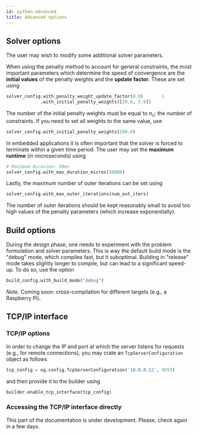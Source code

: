 ```yaml
---
id: python-advanced
title: Advanced options
---
```


<script type="text/x-mathjax-config">MathJax.Hub.Config({tex2jax: {inlineMath: [['$','$'], ['\\(','\\)']]}});</script>
<script type="text/javascript" async src="https://cdn.mathjax.org/mathjax/latest/MathJax.js?config=TeX-AMS-MML_HTMLorMML"></script>



## Solver options
The user may wish to modify some additional solver parameters.

When using the penalty method to account for general constraints,
the most important parameters which determine the speed of 
convergence are the **initial values** of the penalty weights and the 
**update factor**. These are set using

```python
solver_config.with_penalty_weight_update_factor(8.0)       \
             .with_initial_penalty_weights([20.0, 5.0])
``` 

The number of the initial penalty weights must be equal to 
$n_c$; the number of constraints. If you need to set all 
weights to the same value, use

```python
solver_config.with_initial_penalty_weights(100.0)
```

In embedded applications it is often important that the solver
is forced to terminate within a given time period. The user may
set the **maximum runtime** (in microseconds) using

```python
# Maximum duration: 50ms
solver_config.with_max_duration_micros(50000)
```

Lastly, the maximum number of outer iterations can be set using

```python
solver_config.with_max_outer_iterations(num_out_iters)
```

The number of outer iterations should be kept reasonably small
to avoid too high values of the penalty parameters (which increase
exponentially).


## Build options

During the design phase, one needs to experiment with the problem
formulation and solver parameters. This is way the default build
mode is the "debug" mode, which compiles fast, but it suboptimal.
Building in "release" mode takes slightly longer to compile, but
can lead to a significant speed-up. To do so, use the option

```python
build_config.with_build_mode("debug")
```

*Note.* Coming soon: cross-compilation for different targets
(e.g., a Raspberry Pi).

 
## TCP/IP interface 
 
### TCP/IP options

In order to change the IP and port at which the server listens
for requests (e.g., for remote connections), you may crate an 
`TcpServerConfiguration` object as follows

```python
tcp_config = og.config.TcpServerConfiguration('10.8.0.12', 9555)
```

and then provide it to the builder using 

```python
builder.enable_tcp_interface(tcp_config)
```

### Accessing the TCP/IP interface directly

This part of the documentation is under development. Please, check
again in a few days.
